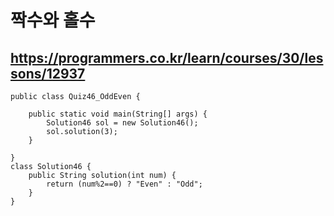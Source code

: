# 짝수와 홀수
## https://programmers.co.kr/learn/courses/30/lessons/12937
```
public class Quiz46_OddEven {

	public static void main(String[] args) {
		Solution46 sol = new Solution46();
		sol.solution(3);
	}

}
class Solution46 {
    public String solution(int num) {
        return (num%2==0) ? "Even" : "Odd";
    }
}
```
